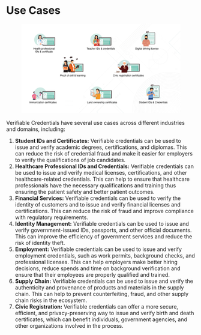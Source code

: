 # Use Cases

<figure><img src="../../.gitbook/assets/Artboard 8 (1).png" alt=""><figcaption></figcaption></figure>

Verifiable Credentials have several use cases across different industries and domains, including:

1. **Student IDs and Certificates:** Verifiable credentials can be used to issue and verify academic degrees, certifications, and diplomas. This can reduce the risk of credential fraud and make it easier for employers to verify the qualifications of job candidates.
2. **Healthcare Professional IDs and Credentials:** Verifiable credentials can be used to issue and verify medical licenses, certifications, and other healthcare-related credentials. This can help to ensure that healthcare professionals have the necessary qualifications and training thus ensuring the patient safety and better patient outcomes.
3. **Financial Services:** Verifiable credentials can be used to verify the identity of customers and to issue and verify financial licenses and certifications. This can reduce the risk of fraud and improve compliance with regulatory requirements.
4. **Identity Management:** Verifiable credentials can be used to issue and verify government-issued IDs, passports, and other official documents. This can improve the efficiency of government services and reduce the risk of identity theft.
5. **Employment:** Verifiable credentials can be used to issue and verify employment credentials, such as work permits, background checks, and professional licenses. This can help employers make better hiring decisions, reduce spends and time on background verification and ensure that their employees are properly qualified and trained.
6. **Supply Chain:** Verifiable credentials can be used to issue and verify the authenticity and provenance of products and materials in the supply chain. This can help to prevent counterfeiting, fraud, and other supply chain risks in the ecosystem.
7. **Civic Registration:** Verifiable credentials can offer a more secure, efficient, and privacy-preserving way to issue and verify birth and death certificates, which can benefit individuals, government agencies, and other organizations involved in the process.

